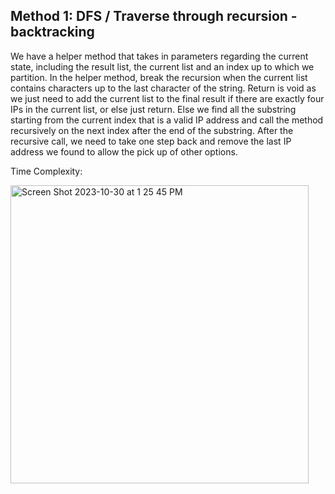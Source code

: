 ## Method 1: DFS / Traverse through recursion - backtracking

We have a helper method that takes in parameters regarding the current state, including the result list, the current list and an 
index up to which we partition. In the helper method, break the recursion when the current list contains characters up to the last
character of the string. Return is void as we just need to add the current list to the final result if there are exactly four 
IPs in the current list, or else just return. Else we find all the substring starting from the current index that is a valid IP 
address and call the method recursively on the next index after the end of the substring. After the recursive call, we need to take 
one step back and remove the last IP address we found to allow the pick up of other options.

Time Complexity: 

<img width="477" alt="Screen Shot 2023-10-30 at 1 25 45 PM" src="https://github.com/MaiJi97/Leetcode/assets/106039830/4b9f60b8-9108-4e85-a594-780f3c495f32.png">
